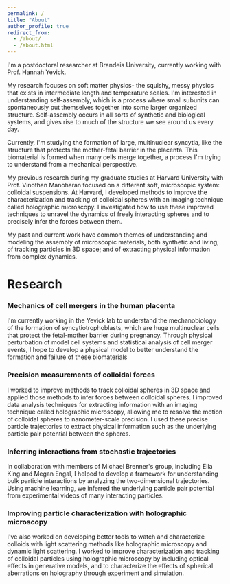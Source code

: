 ```yaml
---
permalink: /
title: "About"
author_profile: true
redirect_from: 
  - /about/
  - /about.html
---
```


I'm a postdoctoral researcher at Brandeis University, currently working with Prof. Hannah Yevick. 

My research focuses on soft matter physics- the squishy, messy physics that exists in intermediate length and temperature scales. I'm interested in understanding self-assembly, which is a process where small subunits can spontaneously put themselves together into some larger organized structure. Self-assembly occurs in all sorts of synthetic and biological systems, and gives rise to much of the structure we see around us every day. 

Currently, I'm studying the formation of large, multinuclear syncytia, like the structure that protects the mother-fetal barrier in the placenta. This biomaterial is formed when many cells merge together, a process I'm trying to understand from a mechanical perspective. 

My previous research during my graduate studies at Harvard University with Prof. Vinothan Manoharan focused on a different soft, microscopic system: colloidal suspensions. At Harvard, I developed methods to improve the characterization and tracking of colloidal spheres with an imaging technique called holographic microscopy. I investigated how to use these improved techniques to unravel the dynamics of freely interacting spheres and to precisely infer the forces between them. 

My past and current work have common themes of understanding and modeling the assembly of microscopic materials, both synthetic and living; of tracking particles in 3D space; and of extracting physical information from complex dynamics.


Research
======

### Mechanics of cell mergers in the human placenta
I'm currently working in the Yevick lab to understand the mechanobiology of the formation of syncytiotrophoblasts, which are huge multinuclear cells that protect the fetal-mother barrier during pregnancy. Through physical perturbation of model cell systems and statistical analysis of cell merger events, I hope to develop a physical model to better understand the formation and failure of these biomaterials

### Precision measurements of colloidal forces
I worked to improve methods to track colloidal spheres in 3D space and applied those methods to infer forces between colloidal spheres. I improved data analysis techniques for extracting information with an imaging technique called holographic microscopy, allowing me to resolve the motion of colloidal spheres to nanometer-scale precision. I used these precise particle trajectories to extract physical information such as the underlying particle pair potential between the spheres.

### Inferring interactions from stochastic trajectories
In collaboration with members of Michael Brenner's group, including Ella King and Megan Engal, I helped to develop a framework for understanding bulk particle interactions by analyzing the two-dimensional trajectories. Using machine learning, we inferred the underlying particle pair potential from experimental videos of many interacting particles.

### Improving particle characterization with holographic microscopy
I've also worked on developing better tools to watch and characterize colloids with light scattering methods like holographic microscopy and dynamic light scattering. I worked to improve characterization and tracking of colloidal particles using holographic microscopy by including optical effects in generative models, and to characterize the effects of spherical aberrations on holography through experiment and simulation.


